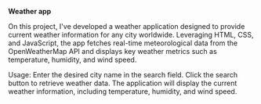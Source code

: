 **Weather app**

On this project, I've developed a weather application designed to provide current weather information for any city worldwide. Leveraging HTML, CSS, and JavaScript, the app fetches real-time meteorological data from the OpenWeatherMap API and displays key weather metrics such as temperature, humidity, and wind speed.

Usage:
Enter the desired city name in the search field.
Click the search button to retrieve weather data.
The application will display the current weather information, including temperature, humidity, and wind speed.
